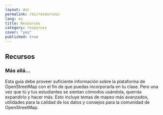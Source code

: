 ```yaml
---
layout: doc
permalink: /es/resources/
lang: es
title: Resources
category: resources
cover: "yes"
published: true
---
```


## Recursos

### Más allá...
Esta guía debe proveer suficiente información sobre la plataforma de OpenStreetMap con el fin de que puedas incorporarla en tu clase. Pero una vez que tú y tus estudiantes se sientan cómodos usándola, querrás expandirlo y hacer más. Esto incluye temas de mapeo más avanzados, utilidades para la calidad de los datos y consejos para la comunidad de OpenStreetMap.
